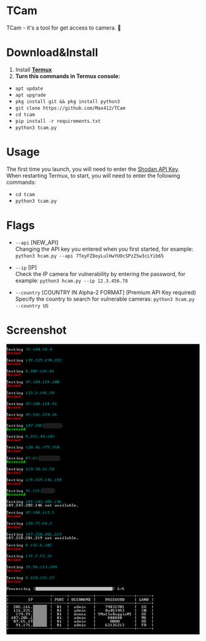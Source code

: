 # TCam
TCam - it's a tool for get access to camera. 👀 


# Download&Install
1) Install <a href="https://termux.dev" target="_blank">**Termux**</a>  
2) **Turn this commands in Termux console:**
* `apt update`  
* `apt upgrade`  
* `pkg install git && pkg install python3`  
* `git clone https://github.com/Max412/TCam`  
* `cd tcam`  
* `pip install -r requirements.txt`  
* `python3 tcam.py`  


# Usage
The first time you launch, you will need to enter the <a href="https://account.shodan.io/login" target="_blank">Shodan API Key</a>.  
When restarting Termux, to start, you will need to enter the following commands:
* `cd tcam`  
* `python3 tcam.py`  

# Flags
* `--api` [NEW_API]  
  Changing the API key you entered when you first started, for example: `python3 hcam.py --api 7TeyFZ8oyLulHwYUOcSPzZ5w3cLYib65`

* `--ip` [IP]  
   Check the IP camera for vulnerability by entering the password, for example: `python3 hcam.py --ip 12.3.456.78`
   
* `--country` [COUNTRY IN Alpha-2 FORMAT] (Premium API Key required)  
   Specify the country to search for vulnerable cameras: `python3 hcam.py --country US`

# Screenshot
![capture](https://github.com/Max412/DoS-ru/blob/main/cam.png?raw=true)
